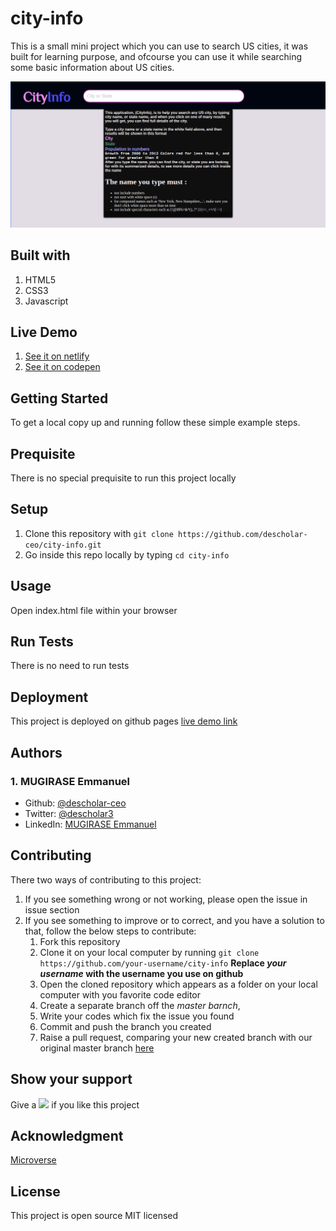 # city-info
This is a small mini project which you can use to search US cities, it was built for learning purpose, and ofcourse you can use it while searching some basic information about US cities.

![](/city-info-screenshot.png)

## Built with 
1. HTML5 
1. CSS3
1. Javascript

## Live Demo
1. [See it on netlify](https://frosty-meitner-e44822.netlify.app/)
1. [See it on codepen](https://codepen.io/descholar/pen/ExxRRaX)

## Getting Started
To get a local copy up and running follow these simple example steps.

## Prequisite 
There is no special prequisite to run this project locally

## Setup
1. Clone this repository with `git clone https://github.com/descholar-ceo/city-info.git` 
1. Go inside this repo locally by typing `cd city-info`

## Usage
Open index.html file within your browser

## Run Tests
There is no need to run tests

## Deployment
This project is deployed on github pages [live demo link](https://frosty-meitner-e44822.netlify.app/)

## Authors
### 1. MUGIRASE Emmanuel
* Github: [@descholar-ceo](https://github.com/descholar-ceo)
* Twitter: [@descholar3](https://twitter.com/descholar3)
* LinkedIn: [MUGIRASE Emmanuel](linkedin.com/in/mugirase-emmanuel-a90b49143)

## Contributing
There two ways of contributing to this project:

1. If you see something wrong or not working, please open the issue in issue section
1. If you see something to improve or to correct, and you have a solution to that, follow the below steps to contribute:
    1. Fork this repository
    1. Clone it on your local computer by running `git clone https://github.com/your-username/city-info` __Replace *your username* with the username you use on github__
    1. Open the cloned repository which appears as a folder on your local computer with you favorite code editor
    1. Create a separate branch off the *master barnch*,
    1. Write your codes which fix the issue you found
    1. Commit and push the branch you created
    1. Raise a pull request, comparing your new created branch with our original master branch [here](https://github.com/descholar-ceo/city-info)

## Show your support 
Give a ![](https://github.githubassets.com/images/icons/emoji/unicode/2b50.png) if you like this project
## Acknowledgment
[Microverse](https://microvese.org)
## License
This project is open source MIT licensed
